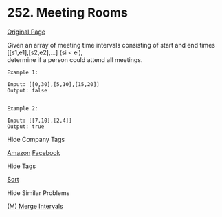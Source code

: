 # 252. Meeting Rooms  
[Original Page](https://leetcode.com/problems/meeting-rooms/)

Given an array of meeting time intervals consisting of start and end times [[s1,e1],[s2,e2],...] (si < ei),  
determine if a person could attend all meetings.

```
Example 1:

Input: [[0,30],[5,10],[15,20]]
Output: false


Example 2:

Input: [[7,10],[2,4]]
Output: true
```

<div>

<div id="company_tags" class="btn btn-xs btn-warning">Hide Company Tags</div>

<span class="hidebutton" style="display: inline;">[Amazon](/company/amazon/) [Facebook](/company/facebook/)</span></div>

<div>

<div id="tags" class="btn btn-xs btn-warning">Hide Tags</div>

<span class="hidebutton" style="display: inline;">[Sort](/tag/sort/)</span></div>

<div>

<div id="similar" class="btn btn-xs btn-warning">Hide Similar Problems</div>

<span class="hidebutton" style="display: inline;">[(M) Merge Intervals](/problems/shortest-palindrome/)</span></div>